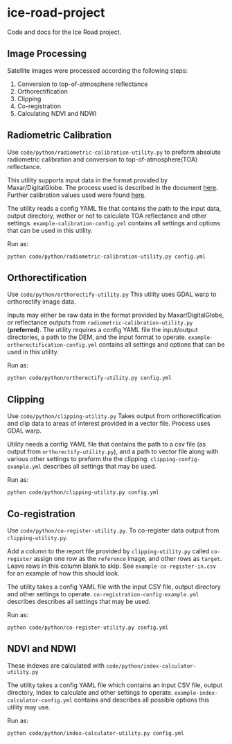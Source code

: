 # ice-road-project

Code and docs for the Ice Road project.

## Image Processing

Satellite images were processed according the following steps:

1. Conversion to top-of-atmosphere reflectance
2. Orthorectification
3. Clipping
4. Co-registration 
5. Calculating NDVI and NDWI

## Radiometric Calibration

Use `code/python/radiometric-calibration-utility.py` to preform absolute
radiometric calibration and conversion to top-of-atmosphere(TOA)  reflectance.

This utility supports input data in the format provided by Maxar/DigitalGlobe. The process used is described in the document [here](https://dg-cms-uploads-production.s3.amazonaws.com/uploads/document/file/207/Radiometric_Use_of_WorldView-3_v2.pdf). Further calibration values used were found [here](https://dg-cms-uploads-production.s3.amazonaws.com/uploads/document/file/209/ABSRADCAL_FLEET_2016v0_Rel20170606.pdf).


The utility reads a config YAML file that contains the path to the input data, 
output directory, wether or not to calculate TOA reflectance and other settings. 
`example-calibration-config.yml` contains all settings and options that
can be used in this utility.

Run as:

    python code/python/radiometric-calibration-utility.py config.yml

## Orthorectification

Use `code/python/orthorectify-utility.py` This utility uses GDAL warp to 
orthorectify image data.

Inputs may either be raw data in the format provided by Maxar/DigitalGlobe, or reflectance outputs from `radiometric-calibration-utility.py` (**preferred**).
The utility requires a config YAML file the input/output directories, a path to 
the DEM, and the input format to operate. `example-orthorectification-config.yml`
contains all settings and options that can be used in this utility.

Run as:

    python code/python/orthorectify-utility.py config.yml

## Clipping

Use `code/python/clipping-utility.py` Takes output from orthorectification and 
clip data to areas of interest provided in a vector file. Process uses GDAL 
warp. 

Utility needs a config YAML file that contains the path to a csv file (as output
from `orthorectify-utility.py`), and a path to vector file along with various
other settings to preform the the clipping. `clipping-config-example.yml` 
describes all settings that may be used.

Run as: 

    python code/python/clipping-utility.py config.yml

## Co-registration

Use `code/python/co-register-utility.py`. To co-register data output from `clipping-utility.py`.  

Add a column to the report file provided by `clipping-utility.py` called 
`co-register` assign one row as the `reference` image, and other rows as 
`target`. Leave rows in this column blank to skip. See `example-co-register-in.csv` 
for an example of how this should look.

The utility takes a config YAML file with the input CSV file, output 
directory and other settings to operate. `co-registration-config-example.yml` describes describes all settings that may be used.

Run as: 

    python code/python/co-register-utility.py config.yml

## NDVI and NDWI

These indexes are calculated with `code/python/index-calculator-utility.py`

The utility takes a config YAML file which contains an input CSV file, output 
directory, Index to calculate and other settings to operate. 
`example-index-calculator-config.yml` contains and describes all possible 
options this utility may use.

Run as: 

    python code/python/index-calculator-utility.py config.yml
